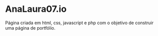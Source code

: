 # AnaLaura07.io

Página criada em html, css, javascript e php com o objetivo de construir uma página de portfólio.
